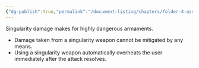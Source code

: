 ```yaml
---
{"dg-publish":true,"permalink":"/document-listing/chapters/folder-4-assembly/weapon-new-folder-main/damage-types-folder-new/damage-singularity/"}
---
```


Singularity damage makes for highly dangerous armaments.
- Damage taken from a singularity weapon cannot be mitigated by any means.
- Using a singularity weapon automatically overheats the user immediately after the attack resolves.